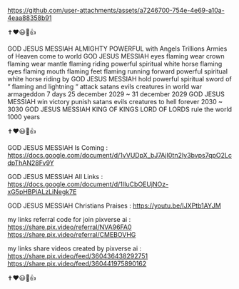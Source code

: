 https://github.com/user-attachments/assets/a7246700-754e-4e69-a10a-4eaa88358b91

✝️❤️😃🙏👍

GOD JESUS MESSIAH ALMIGHTY POWERFUL with Angels Trillions Armies of Heaven come to world GOD JESUS MESSIAH eyes flaming wear crown flaming wear mantle flaming riding powerful spiritual white horse flaming eyes flaming mouth flaming feet flaming running forward powerful spiritual white horse riding by GOD JESUS MESSIAH hold powerful spiritual sword of “ flaming and lightning “ attack satans evils creatures in world war armageddon 7 days 25 december 2029 ~ 31 december 2029 GOD JESUS MESSIAH win victory punish satans evils creatures to hell forever 2030 ~ 3030 GOD JESUS MESSIAH KING OF KINGS LORD OF LORDS rule the world 1000 years

✝️❤️😃🙏👍

GOD JESUS MESSIAH Is Coming :
https://docs.google.com/document/d/1vVUDpX_bJ7AjI0tn2Iy3bvps7qpO2LcdpThAN28Fv9Y

GOD JESUS MESSIAH All Links :
https://docs.google.com/document/d/1IIuCbOEUjNOz-xG5pHBPiALzLiNegk7E

GOD JESUS MESSIAH Christians Praises :
https://youtu.be/IJXPtb1AYJM

my links referral code for join pixverse ai :
https://share.pix.video/referral/NVA96FA0
https://share.pix.video/referral/CMEBOVHG

my links share videos created by pixverse ai :
https://share.pix.video/feed/360436438292751
https://share.pix.video/feed/360441975890162

✝️❤️😃🙏👍
